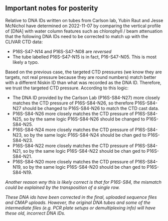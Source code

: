## Important notes for posterity

Relative to DNA IDs written on tubes from Carlson lab, Yubin Raut and Jesse McNichol have determined on 2022-11-07 by comparing the vertical profile of [DNA] with water column features such as chlorophyll / beam attenuation that the following DNA IDs need to be corrected to match up with the CLIVAR CTD data:
- P16S-S47-N14 and P16S-S47-N08 are *reversed*
- The tube labelled P16S-S47-N15 is in fact, P16-S47-N05. This is most likely a typo.

Based on the previous case, the targeted CTD pressures (we know they are targets, not real pressure because they are round numbers) match better with a different Niskin ID than what was recorded as the DNA ID. Therefore, we trust the targeted CTD pressure. According to this logic:
- The DNA ID provided by the Carlson Lab (P16S-S84-N27) more closely matches the CTD pressure of P16S-S84-N26, so therefore P16S-S84-N27 should be changed to P16S-S84-N26 to match the CTD cast data.
- P16S-S84-N26 more closely matches the CTD pressure of P16S-S84-N25, so by the same logic P16S-S84-N26 should be changed to P16S-S84-N25.
- P16S-S84-N24 more closely matches the CTD pressure of P16S-S84-N23, so by the same logic P16S-S84-N24 should be chan
ged to P16S-S84-N23.
- P16S-S84-N22 more closely matches the CTD pressure of P16S-S84-N21, so by the same logic P16S-S84-N22 should be chan
ged to P16S-S84-N21.
- P16S-S84-N20 more closely matches the CTD pressure of P16S-S84-N19, so by the same logic P16S-S84-N20 should be chan
ged to P16S-S84-N19.

*Another reason wny this is likely correct is that for P16S-S84, the mismatch could be explained by the transposition of a single row.*

*These DNA ids have been corrected in the final, uploaded sequence files and CMAP uploads. However, the original DNA tubes and some of the intermediate files (e.g. PCR plate setups or demultiplexing info) will have these old, incorrect DNA IDs.*
